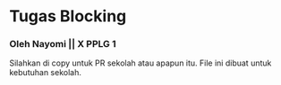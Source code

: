 # Tugas Blocking
### Oleh Nayomi || X PPLG 1
Silahkan di copy untuk PR sekolah atau apapun itu.
File ini dibuat untuk kebutuhan sekolah.
